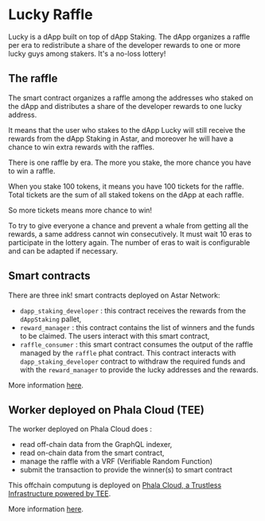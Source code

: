 # Lucky Raffle

Lucky is a dApp built on top of dApp Staking. 
The dApp organizes a raffle per era to redistribute a share of the developer rewards to one or more lucky guys among stakers. 
It's a no-loss lottery!

## The raffle
The smart contract organizes a raffle among the addresses who staked on the dApp and distributes a share of the developer rewards to one lucky address.

It means that the user who stakes to the dApp Lucky will still receive the rewards from the dApp Staking in Astar, and moreover he will have a chance to win extra rewards with the raffles.

There is one raffle by era. The more you stake, the more chance you have to win a raffle.

When you stake 100 tokens, it means you have 100 tickets for the raffle. Total tickets are the sum of all staked tokens on the dApp at each raffle.

So more tickets means more chance to win!

To try to give everyone a chance and prevent a whale from getting all the rewards, a same address cannot win consecutively. It must wait 10 eras to participate in the lottery again. The number of eras to wait is configurable and can be adapted if necessary.

## Smart contracts

There are three ink! smart contracts deployed on Astar Network:
 - `dapp_staking_developer` : this contract receives the rewards from the `dAppStaking` pallet,
 - `reward_manager` : this contract contains the list of winners and the funds to be claimed. The users interact with this smart contract,
 - `raffle_consumer` : this smart contract consumes the output of the raffle managed by the `raffle` phat contract. This contract interacts with `dapp_staking_developer` contract to withdraw the required funds and with the `reward_manager` to provide the lucky addresses and the rewards. 

More information [here](ink/README.md).

## Worker deployed on Phala Cloud (TEE)

The worker deployed on Phala Cloud does :
 - read off-chain data from the GraphQL indexer,
 - read on-chain data from the smart contract,
 - manage the raffle with a VRF (Verifiable Random Function)
 - submit the transaction to provide the winner(s) to smart contract

This offchain computung is deployed on [Phala Cloud, a Trustless Infrastructure powered by TEE](https://docs.phala.com/phala-cloud/what-is/what-is-phala-cloud). 

More information [here](worker-phala-cloud/README.md).